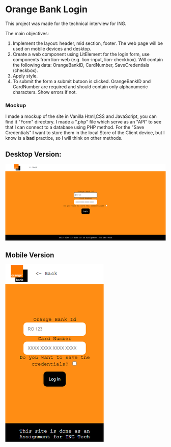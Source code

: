 # Orange Bank Login
This project was made for the technical interview for ING.

The main objectives:

1. Implement the layout: header, mid section, footer. The web page will be used on mobile devices and desktop.
2. Create a web component using LitElement for the login form, use components from lion-web (e.g. lion-input, lion-checkbox). Will contain the following data: OrangeBankID,       CardNumber, SaveCredentials (checkbox).
3. Apply style.
4. To submit the form a submit butoon is clicked. OrangeBankID and CardNumber are required and should contain only alphanumeric characters. Show errors if not.

### Mockup
I made a mockup of the site in Vanilla Html,CSS and JavaScript, you can find it "Form" directory. I made a ".php" file which serve as an "API" to see that I can connect to a database using PHP method.
For the "Save Credentials" I want to store them in the local Store of the Client device, but I know is a **bad** practice, so I will think on other methods.

## Desktop Version:
![Image For Desktop](https://github.com/BaltacMihai/IngForm/blob/main/PhotosForGit/Laptop.PNG?raw=true)

## Mobile Version
![Image For Phone](https://github.com/BaltacMihai/IngForm/blob/main/PhotosForGit/Phone.PNG?raw=true)
